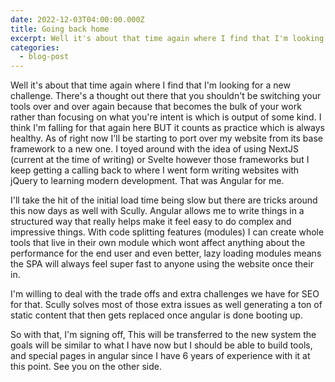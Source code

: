 ```yaml
---
date: 2022-12-03T04:00:00.000Z
title: Going back home
excerpt: Well it's about that time again where I find that I'm looking for a new challenge.
categories:
  - blog-post
---
```


Well it's about that time again where I find that I'm looking for a new challenge. There's a thought out there that you shouldn't be switching your tools over and over again because that becomes the bulk of your work rather than focusing on what you're intent is which is output of some kind. I think I'm falling for that again here BUT it counts as practice which is always healthy. As of right now I'll be starting to port over my website from its base framework to a new one. I toyed around with the idea of using NextJS (current at the time of writing) or Svelte however those frameworks but I keep getting a calling back to where I went form writing websites with jQuery to learning modern development. That was Angular for me.

I'll take the hit of the initial load time being slow but there are tricks around this now days as well with Scully. Angular allows me to write things in a structured way that really helps make it feel easy to do complex and impressive things. With code splitting features (modules) I can create whole tools that live in their own module which wont affect anything about the performance for the end user and even better, lazy loading modules means the SPA will always feel super fast to anyone using the website once their in.

I'm willing to deal with the trade offs and extra challenges we have for SEO for that. Scully solves most of those extra issues as well generating a ton of static content that then gets replaced once angular is done booting up.

So with that, I'm signing off, This will be transferred to the new system the goals will be similar to what I have now but I should be able to build tools, and special pages in angular since I have 6 years of experience with it at this point. See you on the other side.

